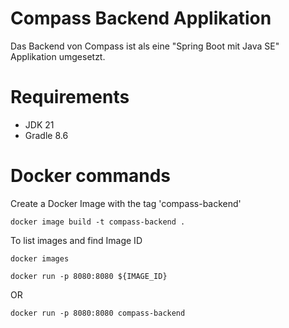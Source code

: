 # Compass Backend Applikation

Das Backend von Compass ist als eine "Spring Boot mit Java SE" Applikation umgesetzt.

# Requirements
- JDK 21
- Gradle 8.6

# Docker commands

Create a Docker Image with the tag 'compass-backend'
```
docker image build -t compass-backend .
```

To list images and find Image ID
```
docker images
```

```
docker run -p 8080:8080 ${IMAGE_ID}
```

OR
```
docker run -p 8080:8080 compass-backend
```

